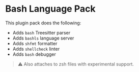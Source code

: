 # Bash Language Pack

This plugin pack does the following:

- Adds `bash` Treesitter parser
- Adds `bashls` language server
- Adds `shfmt` formatter
- Adds `shellcheck` linter
- Adds `bash` debugger

> :warning: Also attaches to zsh files with experimental support.

<!-- vim: set ft=markdown: -->